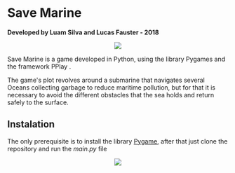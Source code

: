 # Save Marine
__Developed by Luam Silva and Lucas Fauster - 2018__

<p align="center">
  <img src="https://user-images.githubusercontent.com/50959073/106484768-b1706980-648e-11eb-9f3d-626dae75db6a.png" />
</p>

Save Marine is a game developed in Python, using the library Pygames and the framework PPlay .

The game's plot revolves around a submarine that navigates several Oceans collecting garbage to reduce maritime pollution, but for that it is necessary to avoid the different obstacles that the sea holds and return safely to the surface.

## Instalation
The only prerequisite is to install the library [Pygame](https://www.pygame.org/wiki/GettingStarted), after that just clone the repository and run the *main.py* file
<p align="center">
  <img src="https://user-images.githubusercontent.com/50959073/106483769-a5d07300-648d-11eb-9bd6-f117b640f8e8.png" />
</p>


